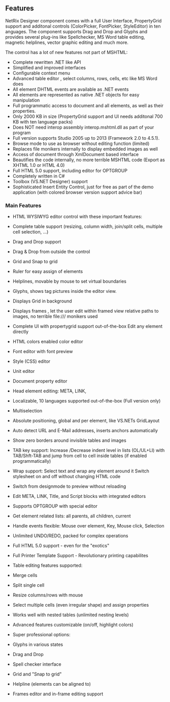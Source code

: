 ## Features

NetRix Designer component comes with a full User Interface, PropertyGrid support and additonal controls (ColorPicker, FontPicker, StyleEditor) in ten anguages. The component supports Drag and Drop and Glyphs and provides several plug-ins like Spellchecker, MS Word table editing, magnetic helplines, vector graphic editing and much more.

The control has a lot of new features not part of MSHTML:

* Complete rewritten .NET like API
* Simplified and improved interfaces
* Configurable context menu
* Advanced table editor , select columns, rows, cells, etc like MS Word does
* All element DHTML events are available as .NET events
* All elements are represented as native .NET objects for easy manipulation
* Full programmatic access to document and all elements, as well as their properties.
* Only 2000 KB in size (PropertyGrid support and UI needs additonal 700 KB with ten language packs)
* Does NOT need interop assembly interop.mshtml.dll as part of your program
* Full version supports Studio 2005 up to 2013 (Framework 2.0 to 4.5.1).
* Browse mode to use as browser without editing function (limited)
* Replaces file monikers internally to display embedded images as well
* Access of document through XmlDocument based interface
* Beautifies the code internally, no more terrible MSHTML code (Export as XHTML 1.0 or HTML 4.0)
* Full HTML 5.0 support, including editor for OPTGROUP
* Completely written in C#
* Toolbox (VS.NET Designer) support
* Sophisticated Insert Entity Control, just for free as part of the demo application (with colored browser version support advice bar)

### Main Features

* HTML WYSIWYG editor control with these important features:
* Complete table support (resizing, column width, join/split cells, multiple cell selection, ...)
* Drag and Drop support
* Drag & Drop from outside the control
* Grid and Snap to grid
* Ruler for easy assign of elements
* Helplines, movable by mouse to set virtual boundaries
* Glyphs, shows tag pictures inside the editor view.
* Displays Grid in background
* Displays frames , let the user edit within framed view relative paths to images, no terrible file:/// monikers used
* Complete UI with propertygrid support out-of-the-box Edit any element directly
* HTML colors enabled color editor
* Font editor with font preview
* Style (CSS) editor
* Unit editor
* Document property editor
* Head element editing: META, LINK,
* Localizable, 10 languages supported out-of-the-box (Full version only)
* Multiselection

* Absolute positioning, global and per element, like VS.NETs GridLayout
* Auto detect URL and E-Mail addresses, inserts anchors automatically
* Show zero borders around invisible tables and images
* TAB key support: Increase /Decrease indent level in lists (OL/UL+LI) with TAB/Shft-TAB and jump from cell to cell inside tables (if enabled programmatically)
* Wrap support: Select text and wrap any element around it Switch stylesheet on and off without changing HTML code
* Switch from designmode to preview without reloading
* Edit META, LINK, Title, and Script blocks with integrated editors
* Supports OPTGROUP with special editor
* Get element related lists: all parents, all children, current
* Handle events flexible: Mouse over element, Key, Mouse click, Selection
* Unlimited UNDO/REDO, packed for complex operations
* Full HTML 5.0 support - even for the "exotics"
* Full Printer Template Support - Revolutionary printing capabilites
* Table editing features supported:
* Merge cells
* Split single cell
* Resize columns/rows with mouse
* Select multiple cells (even irregular shape) and assign properties
* Works well with nested tables (unlimited nesting levels)
* Advanced features customizable (on/off, highlight colors)
* Super professional options:
* Glyphs in various states
* Drag and Drop
* Spell checker interface
* Grid and "Snap to grid"
* Helpline (elements can be aligned to)
* Frames editor and in-frame editing support
